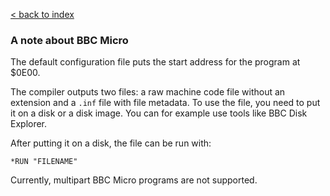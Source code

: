 [< back to index](../index.md)

### A note about BBC Micro

The default configuration file puts the start address for the program at $0E00.

The compiler outputs two files: a raw machine code file without an extension and a `.inf` file with file metadata.
To use the file, you need to put it on a disk or a disk image.
You can for example use tools like BBC Disk Explorer.

After putting it on a disk, the file can be run with:

    *RUN "FILENAME"
    
Currently, multipart BBC Micro programs are not supported.
